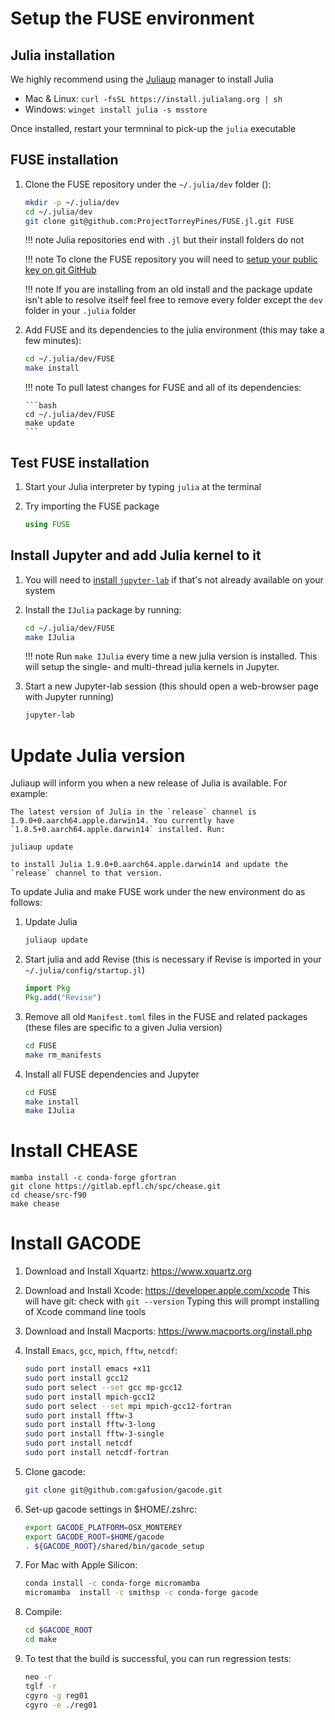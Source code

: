 # Setup the FUSE environment

## Julia installation
We highly recommend using the [Juliaup](https://github.com/JuliaLang/juliaup) manager to install Julia
* Mac & Linux: `curl -fsSL https://install.julialang.org | sh`
* Windows: `winget install julia -s msstore`

Once installed, restart your termninal to pick-up the `julia` executable

## FUSE installation
1. Clone the FUSE repository under the `~/.julia/dev` folder ():

   ```bash
   mkdir -p ~/.julia/dev
   cd ~/.julia/dev
   git clone git@github.com:ProjectTorreyPines/FUSE.jl.git FUSE
   ```

   !!! note
       Julia repositories end with `.jl` but their install folders do not

   !!! note
       To clone the FUSE repository you will need to [setup your public key on git GitHub](https://docs.github.com/en/authentication/connecting-to-github-with-ssh/adding-a-new-ssh-key-to-your-github-account)

   !!! note
       If you are installing from an old install and the package update isn't able to resolve itself feel free to remove every folder except the `dev` folder in your `.julia` folder

1. Add FUSE and its dependencies to the julia environment (this may take a few minutes):

   ```bash
   cd ~/.julia/dev/FUSE
   make install
   ```

   !!! note
       To pull latest changes for FUSE and all of its dependencies:

       ```bash
       cd ~/.julia/dev/FUSE
       make update
       ```

## Test FUSE installation
1. Start your Julia interpreter by typing `julia` at the terminal

1. Try importing the FUSE package

   ```julia
   using FUSE
   ```

## Install Jupyter and add Julia kernel to it
1. You will need to [install `jupyter-lab`](https://jupyterlab.readthedocs.io/en/stable/getting_started/installation.html) if that's not already available on your system 

1. Install the `IJulia` package by running:

   ```bash
   cd ~/.julia/dev/FUSE
   make IJulia
   ```

   !!! note
       Run `make IJulia` every time a new julia version is installed.
       This will setup the single- and multi-thread julia kernels in Jupyter.

1. Start a new Jupyter-lab session (this should open a web-browser page with Jupyter running)

   ```bash
   jupyter-lab
   ```

# Update Julia version
Juliaup will inform you when a new release of Julia is available. For example:

```
The latest version of Julia in the `release` channel is 1.9.0+0.aarch64.apple.darwin14. You currently have `1.8.5+0.aarch64.apple.darwin14` installed. Run:

juliaup update

to install Julia 1.9.0+0.aarch64.apple.darwin14 and update the `release` channel to that version.
```

To update Julia and make FUSE work under the new environment do as follows:

1. Update Julia
   ```bash
   juliaup update
   ```

1. Start julia and add Revise (this is necessary if Revise is imported in your `~/.julia/config/startup.jl`)
   ```julia
   import Pkg
   Pkg.add("Revise")
   ```

1. Remove all old `Manifest.toml` files in the FUSE and related packages (these files are specific to a given Julia version)
   ```bash
   cd FUSE
   make rm_manifests
   ```

1. Install all FUSE dependencies and Jupyter
   ```bash
   cd FUSE
   make install
   make IJulia
   ```

# Install CHEASE
```
mamba install -c conda-forge gfortran
git clone https://gitlab.epfl.ch/spc/chease.git
cd chease/src-f90
make chease
```

# Install GACODE
1. Download and Install Xquartz: https://www.xquartz.org

1. Download and Install Xcode: https://developer.apple.com/xcode
   This will have git: check with `git --version`
   Typing this will prompt installing of Xcode command line tools

1. Download and Install Macports: https://www.macports.org/install.php

1. Install `Emacs`, `gcc`, `mpich`, `fftw`, `netcdf`:
   ```bash
   sudo port install emacs +x11
   sudo port install gcc12
   sudo port select --set gcc mp-gcc12
   sudo port install mpich-gcc12
   sudo port select --set mpi mpich-gcc12-fortran   
   sudo port install fftw-3
   sudo port install fftw-3-long
   sudo port install fftw-3-single
   sudo port install netcdf
   sudo port install netcdf-fortran
   ```

1. Clone gacode:
   ```bash
   git clone git@github.com:gafusion/gacode.git
   ```

1. Set-up gacode settings in $HOME/.zshrc:
   ```bash
   export GACODE_PLATFORM=OSX_MONTEREY
   export GACODE_ROOT=$HOME/gacode
   . ${GACODE_ROOT}/shared/bin/gacode_setup
   ```

1. For Mac with Apple Silicon:
   ```bash
   conda install -c conda-forge micromamba
   micromamba  install -c smithsp -c conda-forge gacode
   ```

1. Compile:
   ```bash
   cd $GACODE_ROOT
   cd make
   ```

1. To test that the build is successful, you can run regression tests:
   ```bash
   neo -r
   tglf -r
   cgyro -g reg01
   cgyro -e ./reg01
   ```
